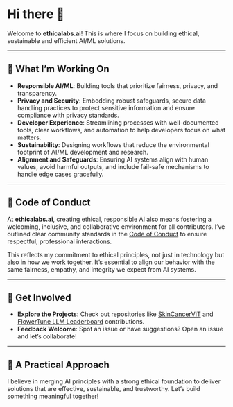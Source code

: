 # Hi there 👋  

Welcome to **ethicalabs.ai**! This is where I focus on building ethical, sustainable and efficient AI/ML solutions.

---

## 🌟 What I’m Working On  

- **Responsible AI/ML**: Building tools that prioritize fairness, privacy, and transparency.  
- **Privacy and Security**: Embedding robust safeguards, secure data handling practices to protect sensitive information and ensure compliance with privacy standards.  
- **Developer Experience**: Streamlining processes with well-documented tools, clear workflows, and automation to help developers focus on what matters.  
- **Sustainability**: Designing workflows that reduce the environmental footprint of AI/ML development and research.  
- **Alignment and Safeguards**: Ensuring AI systems align with human values, avoid harmful outputs, and include fail-safe mechanisms to handle edge cases gracefully.  

---

## 📝 Code of Conduct  

At **ethicalabs.ai**, creating ethical, responsible AI also means fostering a welcoming, inclusive, and collaborative environment for all contributors. I’ve outlined clear community standards in the [Code of Conduct](./CODE_OF_CONDUCT.md) to ensure respectful, professional interactions.  

This reflects my commitment to ethical principles, not just in technology but also in how we work together. It’s essential to align our behavior with the same fairness, empathy, and integrity we expect from AI systems. 

---

## 🌈 Get Involved  

- **Explore the Projects**: Check out repositories like [SkinCancerViT](https://github.com/ethicalabs-ai/SkinCancerViT) and [FlowerTune LLM Leaderboard](https://github.com/ethicalabs-ai/FlowerTune-LLM-Labs) contributions.
- **Feedback Welcome**: Spot an issue or have suggestions? Open an issue and let’s collaborate!

---

## 🔐 A Practical Approach  

I believe in merging AI principles with a strong ethical foundation to deliver solutions that are effective, sustainable, and trustworthy. Let’s build something meaningful together!
